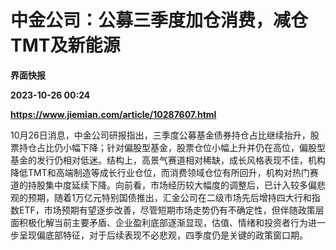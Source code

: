 # 中金公司：公募三季度加仓消费，减仓TMT及新能源
**界面快报**

**2023-10-26 00:24**

**https://www.jiemian.com/article/10287607.html**

10月26日消息，中金公司研报指出，三季度公募基金债券持仓占比继续抬升，股票持仓占比仍小幅下降；针对偏股型基金，股票仓位小幅上升并仍在高位，偏股型基金的发行仍相对低迷。结构上，高景气赛道相对稀缺，成长风格表现不佳，机构降低TMT和高端制造等成长行业仓位，而消费领域仓位有所回升，机构对热门赛道的持股集中度延续下降。向前看，市场经历较大幅度的调整后，已计入较多偏悲观的预期，随着1万亿元特别国债推出，汇金公司在二级市场先后增持四大行和指数ETF，市场预期有望逐步改善，尽管短期市场走势仍有不确定性，但伴随政策层面积极化解当前主要矛盾、企业盈利底部逐渐显现，估值、情绪和投资者行为进一步呈现偏底部特征，对于后续表现不必悲观，四季度仍是关键的政策窗口期。